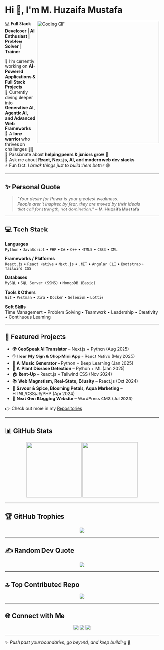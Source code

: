 # Hi 👋, I'm M. Huzaifa Mustafa  

<img align="right" alt="Coding GIF" width="400" src="https://raw.githubusercontent.com/abhisheknaiidu/abhisheknaiidu/master/code.gif" />

💻 **Full Stack Developer | AI Enthusiast | Problem Solver | Trainer**  

🔭 I’m currently working on **AI-Powered Applications & Full Stack Projects**  
🌱 Currently diving deeper into **Generative AI, Agentic AI, and Advanced Web Frameworks**  
🐆 A **lone warrior** who thrives on challenges 👊👊  
🤝 Passionate about **helping peers & juniors grow** 🎯  
💬 Ask me about **React, Next.js, AI, and modern web dev stacks**  
⚡ Fun fact: *I break things just to build them better* 😅  

---

## ✨ Personal Quote  

> *"Your desire for Power is your greatest weakness.  
> People aren't inspired by fear, they are moved by their ideals  
> that call for strength, not domination."* – **M. Huzaifa Mustafa**  

---

## 💻 Tech Stack  

**Languages**  
`Python` • `JavaScript` • `PHP` • `C#` • `C++` • `HTML5` • `CSS3` • `XML`  

**Frameworks / Platforms**  
`React.js` • `React Native` • `Next.js` • `.NET` • `Angular CLI` • `Bootstrap` • `Tailwind CSS`  

**Databases**  
`MySQL` • `SQL Server (SSMS)` • `MongoDB (Basic)`  

**Tools & Others**  
`Git` • `Postman` • `Jira` • `Docker` • `Selenium` • `Lottie`  

**Soft Skills**  
Time Management • Problem Solving • Teamwork • Leadership • Creativity • Continuous Learning  

---

## 🚀 Featured Projects  

- 🌍 **GeoSpeak AI Translator** – Next.js + Python (Aug 2025)  
- ✋ **Hear My Sign & Shop Mini App** – React Native (May 2025)  
- 🎵 **AI Music Generator** – Python + Deep Learning (Jan 2025)  
- 🌱 **AI Plant Disease Detection** – Python + ML (Jan 2025)  
- 🏠 **Rent-Up** – React.js + Tailwind CSS (Nov 2024)  
- 📚 **Web Magnetism, Real-State, Edusity** – React.js (Oct 2024)  
- 🎨 **Savour & Spice, Blooming Petals, Aqua Marketing** – HTML/CSS/JS/PHP (Apr 2024)  
- 📝 **Next Gen Blogging Website** – WordPress CMS (Jul 2023)  

👉 Check out more in my [Repositories](https://github.com/huzaifaair)  

---

## 📊 GitHub Stats  

<p align="center">
  <img src="https://github-readme-stats.vercel.app/api?username=huzaifamustafa-dev&show_icons=true&theme=radical" height="180"/>
  <img src="https://github-readme-streak-stats.herokuapp.com/?user=huzaifamustafa-dev&theme=radical" height="180"/>
</p>

---

## 🏆 GitHub Trophies  

<p align="center">
  <img src="https://github-profile-trophy.vercel.app/?username=huzaifamustafa-dev&theme=darkhub&no-frame=true&margin-w=15&margin-h=15" />
</p>

---

## ✍️ Random Dev Quote  

<p align="center">
  <img src="https://quotes-github-readme.vercel.app/api?type=horizontal&theme=radical" />
</p>

---

## 🔝 Top Contributed Repo  

<p align="center">
  <img src="https://github-contributor-stats.vercel.app/api?username=huzaifamustafa-dev&limit=5&theme=radical&combine_all_yearly_contributions=true" />
</p>

---

## 🌐 Connect with Me  

<p align="center">
  <a href="mailto:huzaifamustafa.dev1727@gmail.com"><img src="https://img.shields.io/badge/Email-D14836?logo=gmail&logoColor=white"></a>
  <a href="https://www.linkedin.com/in/YOUR-LINKEDIN"><img src="https://img.shields.io/badge/LinkedIn-0A66C2?logo=linkedin&logoColor=white"></a>
  <a href="https://github.com/huzaifamustafa-dev"><img src="https://img.shields.io/badge/GitHub-100000?logo=github&logoColor=white"></a>
</p>

---

✨ *Push past your boundaries, go beyond, and keep building 🚀*  
